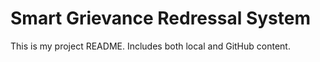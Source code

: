 # Smart Grievance Redressal System

This is my project README.
Includes both local and GitHub content.

